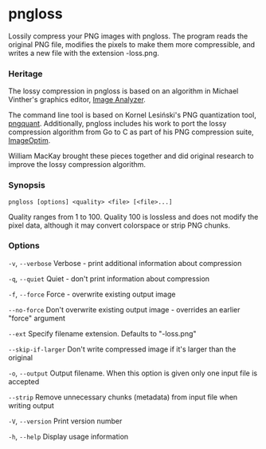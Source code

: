 pngloss
=======

Lossily compress your PNG images with pngloss. The program reads the original
PNG file, modifies the pixels to make them more compressible, and writes a new
file with the extension -loss.png.

### Heritage

The lossy compression in pngloss is based on an algorithm in Michael Vinther's
graphics editor, [Image Analyzer](http://meesoft.logicnet.dk/Analyzer/).

The command line tool is based on Kornel Lesiński's PNG quantization tool,
[pngquant](https://pngquant.org/). Additionally, pngloss includes his work to
port the lossy compression algorithm from Go to C as part of his PNG
compression suite, [ImageOptim](https://imageoptim.com/).

William MacKay brought these pieces together and did original research to
improve the lossy compression algorithm.

### Synopsis

`pngloss [options] <quality> <file> [<file>...]`

Quality ranges from 1 to 100. Quality 100 is lossless and does not modify the
pixel data, although it may convert colorspace or strip PNG chunks.

### Options

`-v`, `--verbose`
Verbose - print additional information about compression

`-q`, `--quiet`
Quiet - don't print information about compression

`-f`, `--force`
Force - overwrite existing output image

`--no-force`
Don't overwrite existing output image - overrides an earlier "force" argument

`--ext`
Specify filename extension. Defaults to "-loss.png"

`--skip-if-larger`
Don't write compressed image if it's larger than the original

`-o`, `--output`
Output filename. When this option is given only one input file is accepted

`--strip`
Remove unnecessary chunks (metadata) from input file when writing output

`-V`, `--version`
Print version number

`-h`, `--help`
Display usage information

